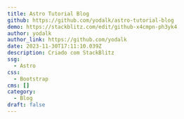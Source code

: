 ```yaml
---
title: Astro Tutorial Blog
github: https://github.com/yodalk/astro-tutorial-blog
demo: https://stackblitz.com/edit/github-x4cmpn-ph3yk4
author: yodalk
author_link: https://github.com/yodalk
date: 2023-11-30T17:11:10.039Z
description: Criado com StackBlitz ️
ssg:
  - Astro
css:
  - Bootstrap
cms: []
category:
  - Blog
draft: false
---
```


